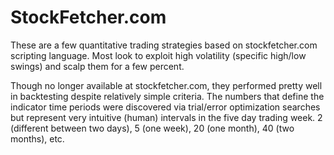 # StockFetcher.com
These are a few quantitative trading strategies based on stockfetcher.com scripting language.  Most look to exploit high volatility (specific high/low swings) and scalp them for a few percent.

Though no longer available at stockfetcher.com, they performed pretty well in backtesting despite relatively simple criteria.  The numbers that define the indicator time periods were discovered via trial/error optimization searches but represent very intuitive (human) intervals in the five day trading week.  2 (different between two days), 5 (one week), 20 (one month), 40 (two months), etc.
